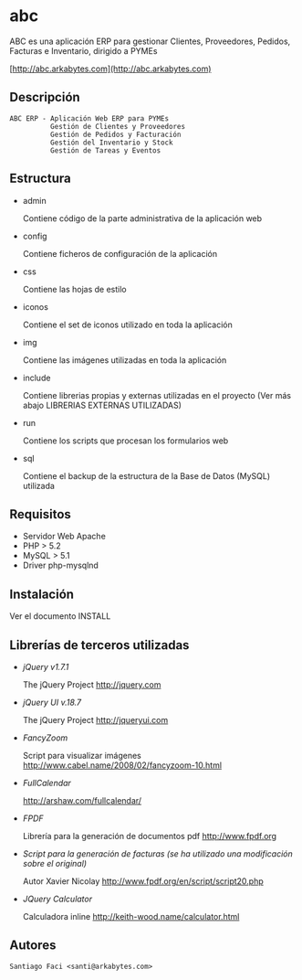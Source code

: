 abc
===

ABC es una aplicación ERP para gestionar Clientes, Proveedores, Pedidos, Facturas e Inventario, dirigido a PYMEs

[http://abc.arkabytes.com](http://abc.arkabytes.com)

Descripción
-----------

    ABC ERP - Aplicación Web ERP para PYMEs
              Gestión de Clientes y Proveedores
              Gestión de Pedidos y Facturación
              Gestión del Inventario y Stock
              Gestión de Tareas y Eventos

Estructura
----------

- admin

    Contiene código de la parte administrativa de la aplicación web

- config

    Contiene ficheros de configuración de la aplicación

- css

    Contiene las hojas de estilo

- iconos

    Contiene el set de iconos utilizado en toda la aplicación

- img

    Contiene las imágenes utilizadas en toda la aplicación

- include

    Contiene librerias propias y externas utilizadas en el proyecto (Ver más abajo LIBRERIAS EXTERNAS UTILIZADAS)

- run

    Contiene los scripts que procesan los formularios web

- sql

    Contiene el backup de la estructura de la Base de Datos (MySQL) utilizada

Requisitos
----------

- Servidor Web Apache
- PHP > 5.2
- MySQL > 5.1
- Driver php-mysqlnd

Instalación
-----------

Ver el documento INSTALL

Librerías de terceros utilizadas
--------------------------------

- _jQuery v1.7.1_
    
    The jQuery Project
    http://jquery.com

- _jQuery UI v.18.7_

    The jQuery Project
    http://jqueryui.com

- _FancyZoom_

    Script para visualizar imágenes
    http://www.cabel.name/2008/02/fancyzoom-10.html
    
- _FullCalendar_

    http://arshaw.com/fullcalendar/

- _FPDF_

    Librería para la generación de documentos pdf
    http://www.fpdf.org

- _Script para la generación de facturas (se ha utilizado una modificación sobre el original)_

    Autor Xavier Nicolay
    http://www.fpdf.org/en/script/script20.php

- _JQuery Calculator_

    Calculadora inline
    http://keith-wood.name/calculator.html

Autores
-------

    Santiago Faci <santi@arkabytes.com>
